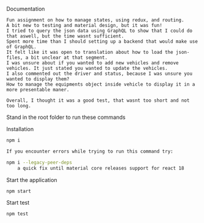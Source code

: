 Documentation

    Fun assignment on how to manage states, using redux, and routing.
    A bit new to testing and material design, but it was fun!
    I tried to query the json data using GraphQL to show that I could do that aswell, but the time wasnt sufficient.
    Spent more time than I should setting up a backend that would make use of GraphQL.
    It felt like it was open to translation about how to load the json-files, a bit unclear at that segment.
    I was unsure about if you wanted to add new vehicles and remove vehicles. It just stated you wanted to update the vehicles.
    I also commented out the driver and status, because I was unsure you wanted to display them?
    How to manage the equipments object inside vehicle to display it in a more presentable maner.

    Overall, I thought it was a good test, that wasnt too short and not too long.

Stand in the root folder to run these commands

Installation

```bash
npm i

If you encounter errors while trying to run this command try:

npm i --legacy-peer-deps
    a quick fix until material core releases support for react 18
```

Start the application

```bash
npm start
```

Start test

```bash
npm test
```
